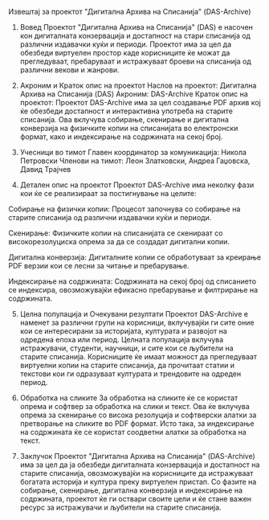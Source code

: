 Извештај за проектот "Дигитална Архива на Списанија" (DAS-Archive)
1. Вовед
Проектот "Дигитална Архива на Списанија" (DAS) е насочен кон дигиталната конзервација и достапност на стари списанија од различни издавачки куќи и периоди. Проектот има за цел да обезбеди виртуелен простор каде корисниците ќе можат да прегледуваат, пребаруваат и истражуваат броеви на списанија од различни векови и жанрови.

2. Акроним и Краток опис на проектот
Наслов на проектот: Дигитална Архива на Списанија (DAS)
Акроним: DAS-Archive
Краток опис на проектот: Проектот DAS-Archive има за цел создавање PDF архив кој ќе обезбеди достапност и интерактивна употреба на старите списанија. Ова вклучува собирање, скенирање и дигитална конверзија на физичките копии на списанијата во електронски формат, како и индексирање на содржината на секој број.
3. Учесници во тимот
Главен координатор за комуникација: Никола Петровски
Членови на тимот: Леон Златковски, Андреа Гаџовска, Давид Трајчев
4. Детален опис на проектот
Проектот DAS-Archive има неколку фази кои ќе се реализираат за постигнување на целите:

Собирање на физички копии: Процесот започнува со собирање на старите списанија од различни издавачки куќи и периоди.

Скенирање: Физичките копии на списанијата се скенираат со високорезолуциска опрема за да се создадат дигитални копии.

Дигитална конверзија: Дигиталните копии се обработуваат за креирање PDF верзии кои се лесни за читање и пребарување.

Индексирање на содржината: Содржината на секој број од списанието се индексира, овозможувајќи ефикасно пребарување и филтрирање на содржината.

5. Целна популација и Очекувани резултати
Проектот DAS-Archive е наменет за различни групи на корисници, вклучувајќи ги сите оние кои се интересирани за историјата, културата и развојот на одредена епоха или период. Целната популација вклучува истражувачи, студенти, научници, и сите кои се љубители на старите списанија. Корисниците ќе имаат можност да прегледуваат виртуелни копии на старите списанија, да прочитаат статии и текстови кои ги одразуваат културата и трендовите на одреден период.

6. Обработка на сликите
За обработка на сликите ќе се користат опрема и софтвер за обработка на слики и текст. Ова ќе вклучува опрема за скенирање со висока резолуција и софтверски алатки за претворање на сликите во PDF формат. Исто така, за индексирање на содржината ќе се користат соодветни алатки за обработка на текст.

7. Заклучок
Проектот "Дигитална Архива на Списанија" (DAS-Archive) има за цел да ја обезбеди дигиталната конзервација и достапност на старите списанија, овозможувајќи на корисниците да истражуваат богатата историја и култура преку виртуелен пристап. Со фазите на собирање, скенирање, дигитална конверзија и индексирање на содржината, проектот ќе ги оствари своите цели и ќе стане важен ресурс за истражувачи и љубители на старите списанија.




